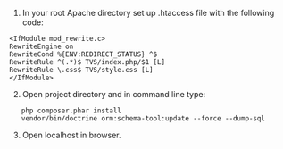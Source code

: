 1. In your root Apache directory set up .htaccess file with the following code:

```
<IfModule mod_rewrite.c>
RewriteEngine on
RewriteCond %{ENV:REDIRECT_STATUS} ^$
RewriteRule ^(.*)$ TVS/index.php/$1 [L]
RewriteRule \.css$ TVS/style.css [L]
</IfModule>
```

2. Open project directory and in command line type:

```
   php composer.phar install
   vendor/bin/doctrine orm:schema-tool:update --force --dump-sql
```

3. Open localhost in browser.
